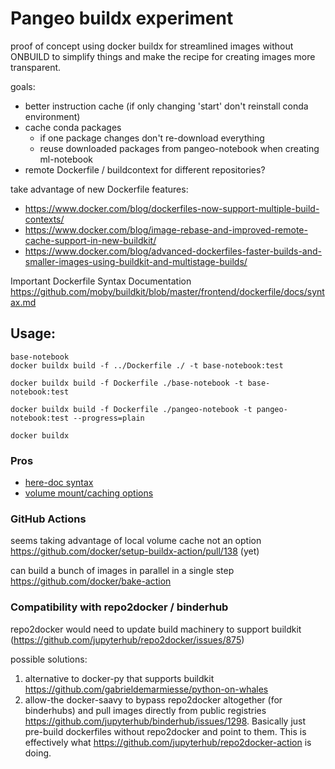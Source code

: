 # Pangeo buildx experiment

proof of concept using  docker buildx for streamlined images without ONBUILD to simplify things and make the recipe for creating images more transparent.

goals:
- better instruction cache (if only changing 'start' don't reinstall conda environment)
- cache conda packages
  - if one package changes don't re-download everything
  - reuse downloaded packages from pangeo-notebook when creating ml-notebook
- remote Dockerfile / buildcontext for different repositories?

take advantage of new Dockerfile features:
- https://www.docker.com/blog/dockerfiles-now-support-multiple-build-contexts/
- https://www.docker.com/blog/image-rebase-and-improved-remote-cache-support-in-new-buildkit/
- https://www.docker.com/blog/advanced-dockerfiles-faster-builds-and-smaller-images-using-buildkit-and-multistage-builds/

Important Dockerfile Syntax Documentation
https://github.com/moby/buildkit/blob/master/frontend/dockerfile/docs/syntax.md

## Usage:
```
base-notebook
docker buildx build -f ../Dockerfile ./ -t base-notebook:test

docker buildx build -f Dockerfile ./base-notebook -t base-notebook:test

docker buildx build -f Dockerfile ./pangeo-notebook -t pangeo-notebook:test --progress=plain

docker buildx
```

### Pros
+ [here-doc syntax](https://github.com/moby/buildkit/blob/master/frontend/dockerfile/docs/syntax.md#here-documents)
+ [volume mount/caching options](https://github.com/moby/buildkit/blob/master/frontend/dockerfile/docs/syntax.md#build-mounts-run---mount)

### GitHub Actions

seems taking advantage of local volume cache not an option https://github.com/docker/setup-buildx-action/pull/138 (yet)

can build a bunch of images in parallel in a single step https://github.com/docker/bake-action


### Compatibility with repo2docker / binderhub

repo2docker would need to update build machinery to support buildkit (https://github.com/jupyterhub/repo2docker/issues/875)

possible solutions:

  1. alternative to docker-py that supports buildkit https://github.com/gabrieldemarmiesse/python-on-whales
  2. allow-the docker-saavy to bypass repo2docker altogether (for binderhubs) and pull images directly from public registries https://github.com/jupyterhub/binderhub/issues/1298. Basically just pre-build dockerfiles without repo2docker and point to them. This is effectively what https://github.com/jupyterhub/repo2docker-action is doing.
